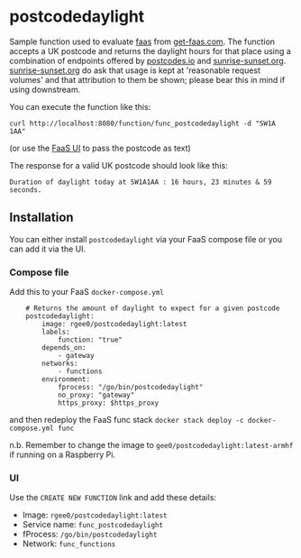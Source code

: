 # postcodedaylight

Sample function used to evaluate [faas](https://github.com/alexellis/faas) from [get-faas.com](http://docs.get-faas.com/).  The function accepts a UK postcode and returns the daylight hours for that place using a combination of endpoints offered by [postcodes.io](https://postcodes.io) and [sunrise-sunset.org](https://sunrise-sunset.org/api).  [sunrise-sunset.org](https://sunrise-sunset.org/api) do ask that usage is kept at 'reasonable request volumes' and that attribution to them be shown; please bear this in mind if using downstream.

You can execute the function like this:

`curl http://localhost:8080/function/func_postcodedaylight -d "SW1A 1AA"`

(or use the [FaaS UI](http://localhost:8080/ui/) to pass the postcode as text)

The response for a valid UK postcode should look like this:

`Duration of daylight today at SW1A1AA : 16 hours, 23 minutes & 59 seconds.`

## Installation

You can either install `postcodedaylight` via your FaaS compose file or you can add it via the UI.

### Compose file

Add this to your FaaS `docker-compose.yml` 

```
    # Returns the amount of daylight to expect for a given postcode        
    postcodedaylight:
        image: rgee0/postcodedaylight:latest
        labels:
            function: "true"
        depends_on:
            - gateway
        networks:
            - functions
        environment:
            fprocess: "/go/bin/postcodedaylight"
            no_proxy: "gateway"
            https_proxy: $https_proxy
```
and then redeploy the FaaS func stack
`docker stack deploy -c docker-compose.yml func`

n.b. Remember to change the image to `gee0/postcodedaylight:latest-armhf` if running on a Raspberry Pi.

### UI

Use the `CREATE NEW FUNCTION` link and add these details:

- Image: `rgee0/postcodedaylight:latest`
- Service name: `func_postcodedaylight`
- fProcess: `/go/bin/postcodedaylight`
- Network: `func_functions`

